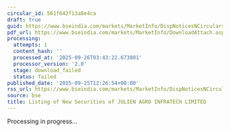 ```yaml
---
circular_id: 561f642f13a8e4ca
draft: true
guid: https://www.bseindia.com/markets/MarketInfo/DispNoticesNCirculars.aspx?Noticeid={FFCA3CBA-4AFC-4618-92F5-9B2EE3E279BD}&noticeno=20250925-33&dt=09/25/2025&icount=33&totcount=65&flag=0
pdf_url: https://www.bseindia.com/markets/MarketInfo/DownloadAttach.aspx?id=20250925-33&attachedId=
processing:
  attempts: 1
  content_hash: ''
  processed_at: '2025-09-26T03:43:22.673801'
  processor_version: '2.0'
  stage: download_failed
  status: failed
published_date: '2025-09-25T12:26:54+00:00'
rss_url: https://www.bseindia.com/markets/MarketInfo/DispNoticesNCirculars.aspx?Noticeid={FFCA3CBA-4AFC-4618-92F5-9B2EE3E279BD}&noticeno=20250925-33&dt=09/25/2025&icount=33&totcount=65&flag=0
source: bse
title: Listing of New Securities of JULIEN AGRO INFRATECH LIMITED
---
```


Processing in progress...